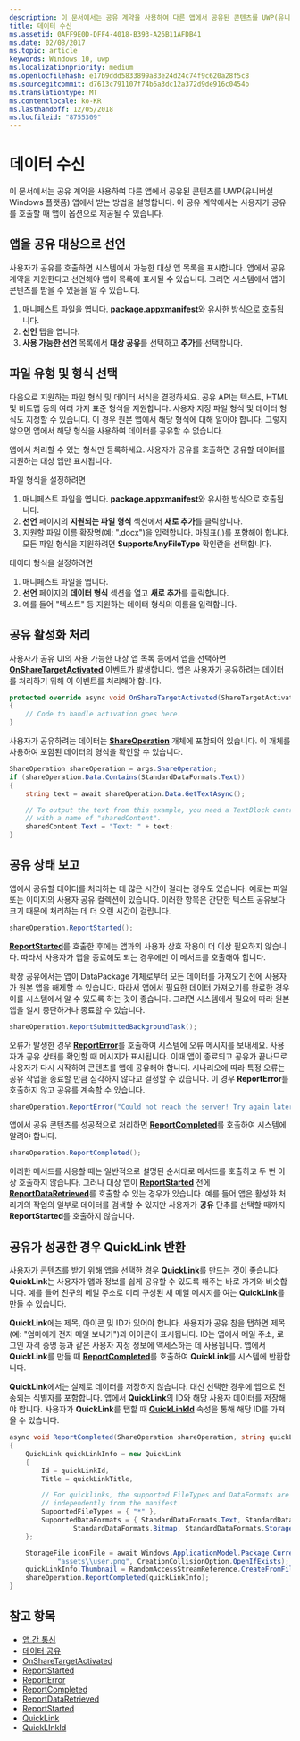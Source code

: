 ```yaml
---
description: 이 문서에서는 공유 계약을 사용하여 다른 앱에서 공유된 콘텐츠를 UWP(유니버설 Windows 플랫폼) 앱에서 받는 방법을 설명합니다. 이 공유 계약에서는 사용자가 공유를 호출할 때 앱이 옵션으로 제공될 수 있습니다.
title: 데이터 수신
ms.assetid: 0AFF9E0D-DFF4-4018-B393-A26B11AFDB41
ms.date: 02/08/2017
ms.topic: article
keywords: Windows 10, uwp
ms.localizationpriority: medium
ms.openlocfilehash: e17b9ddd5833899a83e24d24c74f9c620a28f5c8
ms.sourcegitcommit: d7613c791107f74b6a3dc12a372d9de916c0454b
ms.translationtype: MT
ms.contentlocale: ko-KR
ms.lasthandoff: 12/05/2018
ms.locfileid: "8755309"
---
```

# <a name="receive-data"></a>데이터 수신



이 문서에서는 공유 계약을 사용하여 다른 앱에서 공유된 콘텐츠를 UWP(유니버설 Windows 플랫폼) 앱에서 받는 방법을 설명합니다. 이 공유 계약에서는 사용자가 공유를 호출할 때 앱이 옵션으로 제공될 수 있습니다.

## <a name="declare-your-app-as-a-share-target"></a>앱을 공유 대상으로 선언

사용자가 공유를 호출하면 시스템에서 가능한 대상 앱 목록을 표시합니다. 앱에서 공유 계약을 지원한다고 선언해야 앱이 목록에 표시될 수 있습니다. 그러면 시스템에서 앱이 콘텐츠를 받을 수 있음을 알 수 있습니다.

1.  매니페스트 파일을 엽니다. **package.appxmanifest**와 유사한 방식으로 호출됩니다.
2.  **선언** 탭을 엽니다.
3.  **사용 가능한 선언** 목록에서 **대상 공유**를 선택하고 **추가**를 선택합니다.

## <a name="choose-file-types-and-formats"></a>파일 유형 및 형식 선택

다음으로 지원하는 파일 형식 및 데이터 서식을 결정하세요. 공유 API는 텍스트, HTML 및 비트맵 등의 여러 가지 표준 형식을 지원합니다. 사용자 지정 파일 형식 및 데이터 형식도 지정할 수 있습니다. 이 경우 원본 앱에서 해당 형식에 대해 알아야 합니다. 그렇지 않으면 앱에서 해당 형식을 사용하여 데이터를 공유할 수 없습니다.

앱에서 처리할 수 있는 형식만 등록하세요. 사용자가 공유를 호출하면 공유할 데이터를 지원하는 대상 앱만 표시됩니다.

파일 형식을 설정하려면

1.  매니페스트 파일을 엽니다. **package.appxmanifest**와 유사한 방식으로 호출됩니다.
2.  **선언** 페이지의 **지원되는 파일 형식** 섹션에서 **새로 추가**를 클릭합니다.
3.  지원할 파일 이름 확장명(예: ".docx")을 입력합니다. 마침표(.)를 포함해야 합니다. 모든 파일 형식을 지원하려면 **SupportsAnyFileType** 확인란을 선택합니다.

데이터 형식을 설정하려면

1.  매니페스트 파일을 엽니다.
2.  **선언** 페이지의 **데이터 형식** 섹션을 열고 **새로 추가**를 클릭합니다.
3.  예를 들어 "텍스트" 등 지원하는 데이터 형식의 이름을 입력합니다.

## <a name="handle-share-activation"></a>공유 활성화 처리

사용자가 공유 UI의 사용 가능한 대상 앱 목록 등에서 앱을 선택하면 [**OnShareTargetActivated**](https://msdn.microsoft.com/library/windows/apps/Windows.UI.Xaml.Application.OnShareTargetActivated(Windows.ApplicationModel.Activation.ShareTargetActivatedEventArgs)) 이벤트가 발생합니다. 앱은 사용자가 공유하려는 데이터를 처리하기 위해 이 이벤트를 처리해야 합니다.

<!-- For some reason, the snippets in this file are all inline in the WDCML topic. Suggest moving to VS project with rest of snippets. -->
```cs
protected override async void OnShareTargetActivated(ShareTargetActivatedEventArgs args)
{
    // Code to handle activation goes here. 
} 
```

사용자가 공유하려는 데이터는 [**ShareOperation**](https://msdn.microsoft.com/library/windows/apps/Windows.ApplicationModel.DataTransfer.ShareTarget.ShareOperation) 개체에 포함되어 있습니다. 이 개체를 사용하여 포함된 데이터의 형식을 확인할 수 있습니다.

```cs
ShareOperation shareOperation = args.ShareOperation;
if (shareOperation.Data.Contains(StandardDataFormats.Text))
{
    string text = await shareOperation.Data.GetTextAsync();

    // To output the text from this example, you need a TextBlock control
    // with a name of "sharedContent".
    sharedContent.Text = "Text: " + text;
} 
```

## <a name="report-sharing-status"></a>공유 상태 보고

앱에서 공유할 데이터를 처리하는 데 많은 시간이 걸리는 경우도 있습니다. 예로는 파일 또는 이미지의 사용자 공유 컬렉션이 있습니다. 이러한 항목은 간단한 텍스트 공유보다 크기 때문에 처리하는 데 더 오랜 시간이 걸립니다.

```cs
shareOperation.ReportStarted(); 
```

[**ReportStarted**](https://msdn.microsoft.com/library/windows/apps/Windows.ApplicationModel.DataTransfer.ShareTarget.ShareOperation.ReportStarted)를 호출한 후에는 앱과의 사용자 상호 작용이 더 이상 필요하지 않습니다. 따라서 사용자가 앱을 종료해도 되는 경우에만 이 메서드를 호출해야 합니다.

확장 공유에서는 앱이 DataPackage 개체로부터 모든 데이터를 가져오기 전에 사용자가 원본 앱을 해제할 수 있습니다. 따라서 앱에서 필요한 데이터 가져오기를 완료한 경우 이를 시스템에서 알 수 있도록 하는 것이 좋습니다. 그러면 시스템에서 필요에 따라 원본 앱을 일시 중단하거나 종료할 수 있습니다.

```cs
shareOperation.ReportSubmittedBackgroundTask(); 
```

오류가 발생한 경우 [**ReportError**](https://msdn.microsoft.com/library/windows/apps/Windows.ApplicationModel.DataTransfer.ShareTarget.ShareOperation.ReportError(System.String))를 호출하여 시스템에 오류 메시지를 보내세요. 사용자가 공유 상태를 확인할 때 메시지가 표시됩니다. 이때 앱이 종료되고 공유가 끝나므로 사용자가 다시 시작하여 콘텐츠를 앱에 공유해야 합니다. 시나리오에 따라 특정 오류는 공유 작업을 종료할 만큼 심각하지 않다고 결정할 수 있습니다. 이 경우 **ReportError**를 호출하지 않고 공유를 계속할 수 있습니다.

```cs
shareOperation.ReportError("Could not reach the server! Try again later."); 
```

앱에서 공유 콘텐츠를 성공적으로 처리하면 [**ReportCompleted**](https://msdn.microsoft.com/library/windows/apps/Windows.ApplicationModel.DataTransfer.ShareTarget.ShareOperation.ReportCompleted)를 호출하여 시스템에 알려야 합니다.

```cs
shareOperation.ReportCompleted();
```

이러한 메서드를 사용할 때는 일반적으로 설명된 순서대로 메서드를 호출하고 두 번 이상 호출하지 않습니다. 그러나 대상 앱이 [**ReportStarted**](https://msdn.microsoft.com/library/windows/apps/Windows.ApplicationModel.DataTransfer.ShareTarget.ShareOperation.ReportStarted) 전에 [**ReportDataRetrieved**](https://msdn.microsoft.com/library/windows/apps/Windows.ApplicationModel.DataTransfer.ShareTarget.ShareOperation.ReportDataRetrieved)를 호출할 수 있는 경우가 있습니다. 예를 들어 앱은 활성화 처리기의 작업의 일부로 데이터를 검색할 수 있지만 사용자가 **공유** 단추를 선택할 때까지 **ReportStarted**를 호출하지 않습니다.

## <a name="return-a-quicklink-if-sharing-was-successful"></a>공유가 성공한 경우 QuickLink 반환

사용자가 콘텐츠를 받기 위해 앱을 선택한 경우 [**QuickLink**](https://msdn.microsoft.com/library/windows/apps/Windows.ApplicationModel.DataTransfer.ShareTarget.QuickLink)를 만드는 것이 좋습니다. **QuickLink**는 사용자가 앱과 정보를 쉽게 공유할 수 있도록 해주는 바로 가기와 비슷합니다. 예를 들어 친구의 메일 주소로 미리 구성된 새 메일 메시지를 여는 **QuickLink**를 만들 수 있습니다.

**QuickLink**에는 제목, 아이콘 및 ID가 있어야 합니다. 사용자가 공유 참을 탭하면 제목(예: "엄마에게 전자 메일 보내기")과 아이콘이 표시됩니다. ID는 앱에서 메일 주소, 로그인 자격 증명 등과 같은 사용자 지정 정보에 액세스하는 데 사용됩니다. 앱에서 **QuickLink**를 만들 때 [**ReportCompleted**](https://msdn.microsoft.com/library/windows/apps/Windows.ApplicationModel.DataTransfer.ShareTarget.ShareOperation.ReportCompleted)를 호출하여 **QuickLink**를 시스템에 반환합니다.

**QuickLink**에서는 실제로 데이터를 저장하지 않습니다. 대신 선택한 경우에 앱으로 전송되는 식별자를 포함합니다. 앱에서 **QuickLink**의 ID와 해당 사용자 데이터를 저장해야 합니다. 사용자가 **QuickLink**를 탭할 때 [**QuickLinkId**](https://msdn.microsoft.com/library/windows/apps/Windows.ApplicationModel.DataTransfer.ShareTarget.ShareOperation.QuickLinkId) 속성을 통해 해당 ID를 가져올 수 있습니다.

```cs
async void ReportCompleted(ShareOperation shareOperation, string quickLinkId, string quickLinkTitle)
{
    QuickLink quickLinkInfo = new QuickLink
    {
        Id = quickLinkId,
        Title = quickLinkTitle,

        // For quicklinks, the supported FileTypes and DataFormats are set 
        // independently from the manifest
        SupportedFileTypes = { "*" },
        SupportedDataFormats = { StandardDataFormats.Text, StandardDataFormats.Uri, 
                StandardDataFormats.Bitmap, StandardDataFormats.StorageItems }
    };

    StorageFile iconFile = await Windows.ApplicationModel.Package.Current.InstalledLocation.CreateFileAsync(
            "assets\\user.png", CreationCollisionOption.OpenIfExists);
    quickLinkInfo.Thumbnail = RandomAccessStreamReference.CreateFromFile(iconFile);
    shareOperation.ReportCompleted(quickLinkInfo);
}
```

## <a name="see-also"></a>참고 항목 

* [앱 간 통신](index.md)
* [데이터 공유](share-data.md)
* [OnShareTargetActivated](https://msdn.microsoft.com/library/windows/apps/windows.ui.xaml.application.onsharetargetactivated.aspx)
* [ReportStarted](https://msdn.microsoft.com/library/windows/apps/windows.applicationmodel.datatransfer.sharetarget.shareoperation.reportstarted.aspx)
* [ReportError](https://msdn.microsoft.com/library/windows/apps/windows.applicationmodel.datatransfer.sharetarget.shareoperation.reporterror.aspx)
* [ReportCompleted](https://msdn.microsoft.com/library/windows/apps/windows.applicationmodel.datatransfer.sharetarget.shareoperation.reportcompleted.aspx)
* [ReportDataRetrieved](https://msdn.microsoft.com/library/windows/apps/windows.applicationmodel.datatransfer.sharetarget.shareoperation.reportdataretrieved.aspx)
* [ReportStarted](https://msdn.microsoft.com/library/windows/apps/windows.applicationmodel.datatransfer.sharetarget.shareoperation.reportstarted.aspx)
* [QuickLink](https://msdn.microsoft.com/library/windows/apps/windows.applicationmodel.datatransfer.sharetarget.quicklink.aspx)
* [QuickLInkId](https://msdn.microsoft.com/library/windows/apps/windows.applicationmodel.datatransfer.sharetarget.quicklink.id.aspx)

